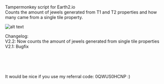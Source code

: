 Tampermonkey script for Earth2.io <br>
Counts the amount of jewels generated from T1 and T2 properties and how many came from a single tile property.


![alt text](https://github.com/FreeXFreeYFreeZ/Earth2Scripts/blob/main/English/JewelHarvestHelper/V2/JewelHarvestHelperPreviewV2.PNG?raw=true)



Changelog:<br>
V2.2: Now counts the amount of jewels generated from single tile properties <br>
V2.1: Bugfix



<br><br><br><br>
It would be nice if you use my referral code: 0QWUS0HCNP :)